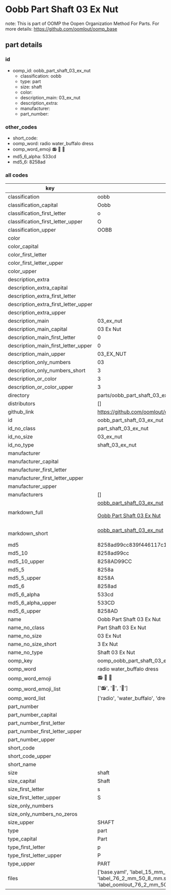 # Oobb Part Shaft 03 Ex Nut  

note: This is part of OOMP the Oopen Organization Method For Parts. For more details: https://github.com/oomlout/oomp_base

##  part details





### id
* oomp_id: oobb_part_shaft_03_ex_nut
  * classification: oobb
  * type: part
  * size: shaft
  * color: 
  * description_main: 03_ex_nut
  * description_extra: 
  * manufacturer: 
  * part_number: 

### other_codes
* short_code: 
* oomp_word: radio water_buffalo dress
* oomp_word_emoji :radio: :water_buffalo: :dress:
* md5_6_alpha: 533cd
* md5_6: 8258ad

### all codes 
| key | value |  
| --- | --- |  
| classification | oobb |  
| classification_capital | Oobb |  
| classification_first_letter | o |  
| classification_first_letter_upper | O |  
| classification_upper | OOBB |  
| color |  |  
| color_capital |  |  
| color_first_letter |  |  
| color_first_letter_upper |  |  
| color_upper |  |  
| description_extra |  |  
| description_extra_capital |  |  
| description_extra_first_letter |  |  
| description_extra_first_letter_upper |  |  
| description_extra_upper |  |  
| description_main | 03_ex_nut |  
| description_main_capital | 03 Ex Nut |  
| description_main_first_letter | 0 |  
| description_main_first_letter_upper | 0 |  
| description_main_upper | 03_EX_NUT |  
| description_only_numbers | 03 |  
| description_only_numbers_short | 3 |  
| description_or_color | 3 |  
| description_or_color_upper | 3 |  
| directory | parts/oobb_part_shaft_03_ex_nut |  
| distributors | [] |  
| github_link | https://github.com/oomlout/oomlout_oomp_part_src/tree/main/parts/oobb_part_shaft_03_ex_nut/working |  
| id | oobb_part_shaft_03_ex_nut |  
| id_no_class | part_shaft_03_ex_nut |  
| id_no_size | 03_ex_nut |  
| id_no_type | shaft_03_ex_nut |  
| manufacturer |  |  
| manufacturer_capital |  |  
| manufacturer_first_letter |  |  
| manufacturer_first_letter_upper |  |  
| manufacturer_upper |  |  
| manufacturers | [] |  
| markdown_full | [oobb_part_shaft_03_ex_nut](https://github.com/oomlout/oomlout_oomp_part_src/tree/main/parts/oobb_part_shaft_03_ex_nut/working)<br>[](https://github.com/oomlout/oomlout_oomp_part_src/tree/main/parts/oobb_part_shaft_03_ex_nut/working)<br>[Oobb Part Shaft 03 Ex Nut](https://github.com/oomlout/oomlout_oomp_part_src/tree/main/parts/oobb_part_shaft_03_ex_nut/working)<br><br> |  
| markdown_short | [oobb_part_shaft_03_ex_nut](https://github.com/oomlout/oomlout_oomp_part_src/tree/main/parts/oobb_part_shaft_03_ex_nut/working)<br><br> |  
| md5 | 8258ad99cc839f446117c16ac03b7aa4 |  
| md5_10 | 8258ad99cc |  
| md5_10_upper | 8258AD99CC |  
| md5_5 | 8258a |  
| md5_5_upper | 8258A |  
| md5_6 | 8258ad |  
| md5_6_alpha | 533cd |  
| md5_6_alpha_upper | 533CD |  
| md5_6_upper | 8258AD |  
| name | Oobb Part Shaft 03 Ex Nut |  
| name_no_class | Part Shaft 03 Ex Nut |  
| name_no_size | 03 Ex Nut |  
| name_no_size_short | 3 Ex Nut |  
| name_no_type | Shaft 03 Ex Nut |  
| oomp_key | oomp_oobb_part_shaft_03_ex_nut |  
| oomp_word | radio water_buffalo dress |  
| oomp_word_emoji | :radio: :water_buffalo: :dress: |  
| oomp_word_emoji_list | [':radio:', ':water_buffalo:', ':dress:'] |  
| oomp_word_list | ['radio', 'water_buffalo', 'dress'] |  
| part_number |  |  
| part_number_capital |  |  
| part_number_first_letter |  |  
| part_number_first_letter_upper |  |  
| part_number_upper |  |  
| short_code |  |  
| short_code_upper |  |  
| short_name |  |  
| size | shaft |  
| size_capital | Shaft |  
| size_first_letter | s |  
| size_first_letter_upper | S |  
| size_only_numbers |  |  
| size_only_numbers_no_zeros |  |  
| size_upper | SHAFT |  
| type | part |  
| type_capital | Part |  
| type_first_letter | p |  
| type_first_letter_upper | P |  
| type_upper | PART |  
| files | ['base.yaml', 'label_15_mm_30_mm.pdf', 'label_15_mm_30_mm.svg', 'label_76_2_mm_50_8_mm.pdf', 'label_76_2_mm_50_8_mm.svg', 'label_oomlout_76_2_mm_50_8_mm.pdf', 'label_oomlout_76_2_mm_50_8_mm.svg', 'readme.md', 'working.json', 'working.yaml'] |  
